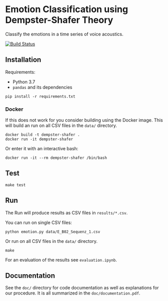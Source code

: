 
# Emotion Classification using Dempster-Shafer Theory 


Classify the emotions in a time series of voice acoustics.

[![Build Status](https://travis-ci.com/mariushegele/dempster-shafer.svg?branch=master)](https://travis-ci.com/mariushegele/dempster-shafer)

## Installation

Requirements:

- Python 3.7
- `pandas` and its dependencies

```
pip install -r requirements.txt
```

### Docker

If this does not work for you consider building using the Docker image. This will build an run on all CSV files in the `data/` directory.

```
docker build -t dempster-shafer .
docker run -it dempster-shafer
```

Or enter it with an interactive bash:

```
docker run -it --rm dempster-shafer /bin/bash
```

## Test

```
make test
```

## Run

The Run will produce results as CSV files in `results/*.csv`.

You can run on single CSV files:

```
python emotion.py data/E_B02_Sequenz_1.csv
```

Or run on all CSV files in the `data/` directory.

```
make
```

For an evaluation of the results see `evaluation.ipynb`.

## Documentation

See the `doc/` directory for code documentation as well as explanations for our procedure. It is all summarized in the `doc/documentation.pdf`.

